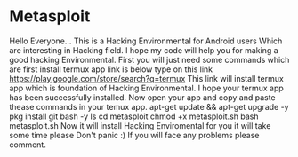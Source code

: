 # Metasploit
Hello Everyone...
This is a Hacking Environmental for Android users Which are interesting in Hacking field. 
I hope my code will help you for making a good hacking Environmental.
First you will just need some commands which are first install termux app link is below type on  this link 
https://play.google.com/store/search?q=termux
This link will install termux app which is foundation of Hacking Environmental.
I hope your termux app has been successfully installed.
Now open your app and copy and paste thease commands in your temux app.
apt-get update && apt-get upgrade -y 
pkg install git bash -y
ls
cd metasploit
chmod +x metasploit.sh
bash metasploit.sh
Now it will install Hacking Enviromental for you it will take some time please Don't panic :)
If you will face any problems please comment.
